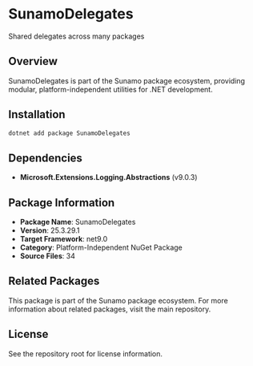 # SunamoDelegates

Shared delegates across many packages

## Overview

SunamoDelegates is part of the Sunamo package ecosystem, providing modular, platform-independent utilities for .NET development.

## Installation

```bash
dotnet add package SunamoDelegates
```

## Dependencies

- **Microsoft.Extensions.Logging.Abstractions** (v9.0.3)

## Package Information

- **Package Name**: SunamoDelegates
- **Version**: 25.3.29.1
- **Target Framework**: net9.0
- **Category**: Platform-Independent NuGet Package
- **Source Files**: 34

## Related Packages

This package is part of the Sunamo package ecosystem. For more information about related packages, visit the main repository.

## License

See the repository root for license information.
